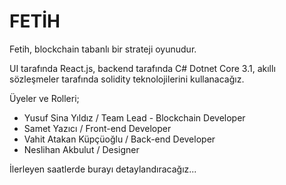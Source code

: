 # FETİH

Fetih, blockchain tabanlı bir strateji oyunudur.

UI tarafında React.js, backend tarafında C# Dotnet Core 3.1, akıllı sözleşmeler tarafında solidity teknolojilerini kullanacağız.

Üyeler ve Rolleri;

- Yusuf Sina Yıldız / Team Lead - Blockchain Developer
- Samet Yazıcı / Front-end Developer
- Vahit Atakan Küpçüoğlu / Back-end Developer
- Neslihan Akbulut / Designer

İlerleyen saatlerde burayı detaylandıracağız...

